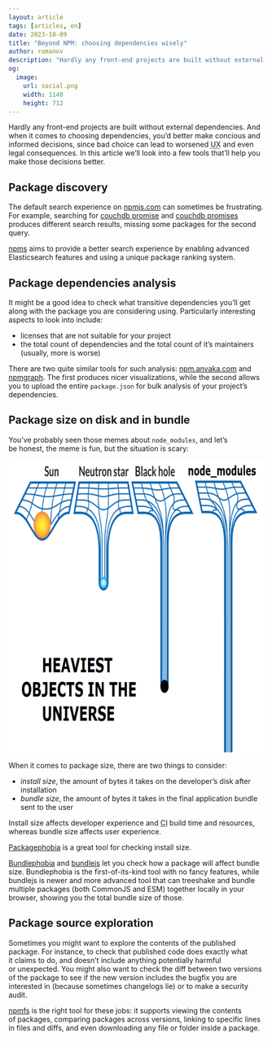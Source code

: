 ```yaml
---
layout: article
tags: [articles, en]
date: 2023-10-09
title: "Beyond NPM: choosing dependencies wisely"
author: romanov
description: "Hardly any front-end projects are built without external dependencies. And when it comes to choosing dependencies, you’d better make concious and informed decisions, since bad choice can lead to worsened UX and even legal consequences. In this article we’ll look into a few tools that’ll help you make those decisions better."
og:
  image:
    url: social.png
    width: 1140
    height: 712
---
```

<p class="paragraph--lead">
  Hardly any front-end projects are built without external dependencies. And when it comes to choosing dependencies, you’d better make concious and informed decisions, since bad choice can lead to worsened <abbr title="User experience">UX</abbr> and even legal consequences. In this article we’ll look into a few tools that’ll help you make those decisions better.
</p>

## Package discovery

The default search experience on [npmjs.com](https://www.npmjs.com) can sometimes be frustrating. For example, searching for [couchdb promise](https://www.npmjs.com/search?q=couchdb+promise) and [couchdb promises](https://www.npmjs.com/search?q=couchdb+promises) produces different search results, missing some packages for the second query.

[npms](https://npms.io) aims to provide a better search experience by enabling advanced Elasticsearch features and using a unique package ranking system.

## Package dependencies analysis

It might be a good idea to check what transitive dependencies you’ll get along with the package you are considering using. Particularly interesting aspects to look into include:

* licenses that are not suitable for your project
* the total count of dependencies and the total count of it’s maintainers (usually, more is worse)

There are two quite similar tools for such analysis: [npm.anvaka.com](https://npm.anvaka.com) and [npmgraph](https://npmgraph.js.org). The first produces nicer visualizations, while the second allows you to upload the entire `package.json` for bulk analysis of your project’s dependencies.

## Package size on disk and in bundle

You’ve probably seen those memes about `node_modules`, and let’s be honest, the meme is fun, but the situation is scary:

<img
  class="bordered"
  src="nodemodules.png"
  alt="Heaviest objects in the universe: sun, neutron star, black hole, node_modules"
  width="800"
  height="575"
/>

When it comes to package size, there are two things to consider:
* *install size*, the amount of bytes it takes on the developer’s disk after installation
* *bundle size*, the amount of bytes it takes in the final application bundle sent to the user

Install size affects developer experience and <abbr title="Continuous integration">CI</abbr> build time and resources, whereas bundle size affects user experience.

[Packagephobia](https://packagephobia.com) is a great tool for checking install size.

[Bundlephobia](https://bundlephobia.com) and [bundlejs](https://bundlejs.com) let you check how a package will affect bundle size. Bundlephobia is the first-of-its-kind tool with no fancy features, while bundlejs is newer and more advanced tool that can treeshake and bundle multiple packages (both CommonJS and ESM) together locally in your browser, showing you the total bundle size of those.

## Package source exploration

Sometimes you might want to explore the contents of the published package. For instance, to check that published code does exactly what it claims to do, and doesn’t include anything potentially harmful or unexpected. You might also want to check the diff between two versions of the package to see if the new version includes the bugfix you are interested in (because sometimes changelogs lie) or to make a security audit.

[npmfs](https://npmfs.com) is the right tool for these jobs: it supports viewing the contents of packages, comparing packages across versions, linking to specific lines in files and diffs, and even downloading any file or folder inside a package.
